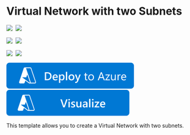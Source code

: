 # Virtual Network with two Subnets

<IMG SRC="https://azurequickstartsservice.blob.core.windows.net/badges/101-vnet-two-subnets/PublicLastTestDate.svg" />&nbsp;
<IMG SRC="https://azurequickstartsservice.blob.core.windows.net/badges/101-vnet-two-subnets/PublicDeployment.svg" />&nbsp;

<IMG SRC="https://azurequickstartsservice.blob.core.windows.net/badges/101-vnet-two-subnets/FairfaxLastTestDate.svg" />&nbsp;
<IMG SRC="https://azurequickstartsservice.blob.core.windows.net/badges/101-vnet-two-subnets/FairfaxDeployment.svg" />&nbsp;

<IMG SRC="https://azurequickstartsservice.blob.core.windows.net/badges/101-vnet-two-subnets/BestPracticeResult.svg" />&nbsp;
<IMG SRC="https://azurequickstartsservice.blob.core.windows.net/badges/101-vnet-two-subnets/CredScanResult.svg" />&nbsp;

<a href="https://portal.azure.com/#create/Microsoft.Template/uri/https%3A%2F%2Fraw.githubusercontent.com%2FAzure%2Fazure-quickstart-templates%2Fmaster%2F101-vnet-two-subnets%2Fazuredeploy.json" target="_blank">
    <img src="https://raw.githubusercontent.com/Azure/azure-quickstart-templates/master/1-CONTRIBUTION-GUIDE/images/deploytoazure.svg"/>
</a>
<a href="http://armviz.io/#/?load=https%3A%2F%2Fraw.githubusercontent.com%2FAzure%2Fazure-quickstart-templates%2Fmaster%2F101-vnet-two-subnets%2Fazuredeploy.json" target="_blank">
    <img src="https://raw.githubusercontent.com/Azure/azure-quickstart-templates/master/1-CONTRIBUTION-GUIDE/images/visualizebutton.svg"/>
</a>

This template allows you to create a Virtual Network with two subnets.
